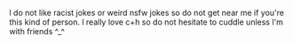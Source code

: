 l do not like racist jokes or weird nsfw jokes so do not get near me if you're this kind of person.
l really love c+h so do not hesitate to cuddle unless l'm with friends ^_^ 

